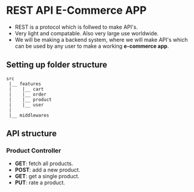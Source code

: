 # REST API E-Commerce APP

- REST is a protocol which is follwed to make API's.
- Very light and compatable. Also very large use worldwide.
- We will be making a backend system, where we will make API's which can be used by any user to make a working **e-commerce app**.

## Setting up folder structure

```
src
 |__ features
 |    |__ cart
 |    |__ order
 |    |__ product
 |    |__ user
 |
 |__ middlewares
```

## API structure

### Product Controller

- **GET**: fetch all products.
- **POST**: add a new product.
- **GET**: get a single product.
- **PUT**: rate a product.
